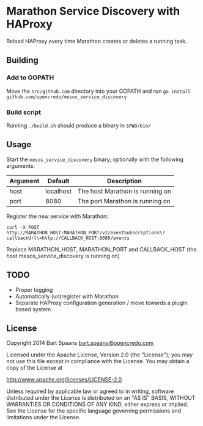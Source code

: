 Marathon Service Discovery with HAProxy
=======================================

Reload HAProxy every time Marathon creates or deletes a running task. 

## Building

### Add to GOPATH

Move the `src/github.com` directory into your GOPATH and run `go install github.com/opencredo/mesos_service_discovery`

### Build script 

Running `./build.sh` should produce a binary in `$PWD/bin/`


## Usage

Start the `mesos_service_discovery` binary; optionally with the following arguments:

| Argument | Default | Description |
|----------|---------|-------------|
| host | localhost | The host Marathon is running on |
| port | 8080      | The port Marathon is running on |

Register the new service with Marathon:

```
curl -X POST http://MARATHON_HOST:MARATHON_PORT/v2/eventSubscriptions\?callbackUrl\=http://CALLBACK_HOST:8080/events
```

Replace MARATHON_HOST, MARATHON_PORT and CALLBACK_HOST (the host mesos_service_discovery is running on) 

## TODO 

* Proper logging
* Automatically (un)register with Marathon
* Separate HAProxy configuration generation / move towards a plugin based system

## License

Copyright 2014 Bart Spaans <bart.spaans@opencredo.com>

Licensed under the Apache License, Version 2.0 (the "License");
you may not use this file except in compliance with the License.
You may obtain a copy of the License at

http://www.apache.org/licenses/LICENSE-2.0

Unless required by applicable law or agreed to in writing, software
distributed under the License is distributed on an "AS IS" BASIS,
WITHOUT WARRANTIES OR CONDITIONS OF ANY KIND, either express or implied.
See the License for the specific language governing permissions and
limitations under the License.
